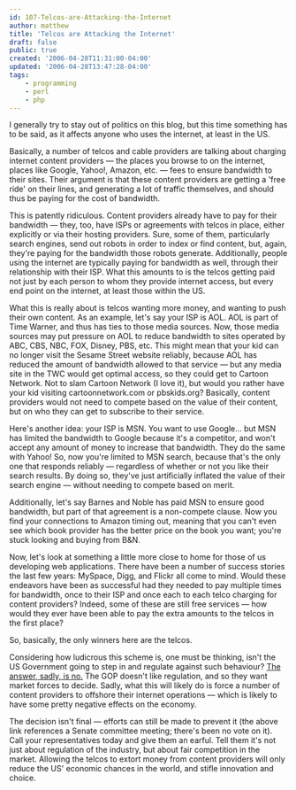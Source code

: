 ```yaml
---
id: 107-Telcos-are-Attacking-the-Internet
author: matthew
title: 'Telcos are Attacking the Internet'
draft: false
public: true
created: '2006-04-28T11:31:00-04:00'
updated: '2006-04-28T13:47:28-04:00'
tags:
    - programming
    - perl
    - php
---
```

I generally try to stay out of politics on this blog, but this time something has to be said, as it affects anyone who uses the internet, at least in the US.

Basically, a number of telcos and cable providers are talking about charging internet content providers — the places you browse to on the internet, places like Google, Yahoo!, Amazon, etc. — fees to ensure bandwidth to their sites. Their argument is that these content providers are getting a 'free ride' on their lines, and generating a lot of traffic themselves, and should thus be paying for the cost of bandwidth.

This is patently ridiculous. Content providers already have to pay for their bandwidth — they, too, have ISPs or agreements with telcos in place, either explicitly or via their hosting providers. Sure, some of them, particularly search engines, send out robots in order to index or find content, but, again, they're paying for the bandwidth those robots generate. Additionally, people using the internet are typically paying for bandwidth as well, through their relationship with their ISP. What this amounts to is the telcos getting paid not just by each person to whom they provide internet access, but every end point on the internet, at least those within the US.

What this is really about is telcos wanting more money, and wanting to push their own content. As an example, let's say your ISP is AOL. AOL is part of Time Warner, and thus has ties to those media sources. Now, those media sources may put pressure on AOL to reduce bandwidth to sites operated by ABC, CBS, NBC, FOX, Disney, PBS, etc. This might mean that your kid can no longer visit the Sesame Street website reliably, because AOL has reduced the amount of bandwidth allowed to that service — but any media site in the TWC would get optimal access, so they could get to Cartoon Network. Not to slam Cartoon Network (I love it), but would you rather have your kid visiting cartoonnetwork.com or pbskids.org? Basically, content providers would not need to compete based on the value of their content, but on who they can get to subscribe to their service.

Here's another idea: your ISP is MSN. You want to use Google… but MSN has limited the bandwidth to Google because it's a competitor, and won't accept any amount of money to increase that bandwidth. They do the same with Yahoo! So, now you're limited to MSN search, because that's the only one that responds reliably — regardless of whether or not you like their search results. By doing so, they've just artificially inflated the value of their search engine — without needing to compete based on merit.

Additionally, let's say Barnes and Noble has paid MSN to ensure good bandwidth, but part of that agreement is a non-compete clause. Now you find your connections to Amazon timing out, meaning that you can't even see which book provider has the better price on the book you want; you're stuck looking and buying from B&amp;N.

Now, let's look at something a little more close to home for those of us developing web applications. There have been a number of success stories the last few years: MySpace, Digg, and Flickr all come to mind. Would these endeavors have been as successful had they needed to pay multiple times for bandwidth, once to their ISP and once each to each telco charging for content providers? Indeed, some of these are still free services — how would they ever have been able to pay the extra amounts to the telcos in the first place?

So, basically, the only winners here are the telcos.

Considering how ludicrous this scheme is, one must be thinking, isn't the US Government going to step in and regulate against such behaviour? [The answer, sadly, is no.](http://www.businessweek.com/technology/content/apr2006/tc20060426_553893.htm?chan=technology_technology+index+page_more+of+today) The GOP doesn't like regulation, and so they want market forces to decide.  Sadly, what this will likely do is force a number of content providers to offshore their internet operations — which is likely to have some pretty negative effects on the economy.

The decision isn't final — efforts can still be made to prevent it (the above link references a Senate committee meeting; there's been no vote on it). Call your representatives today and give them an earful. Tell them it's not just about regulation of the industry, but about fair competition in the market. Allowing the telcos to extort money from content providers will only reduce the US' economic chances in the world, and stifle innovation and choice.
